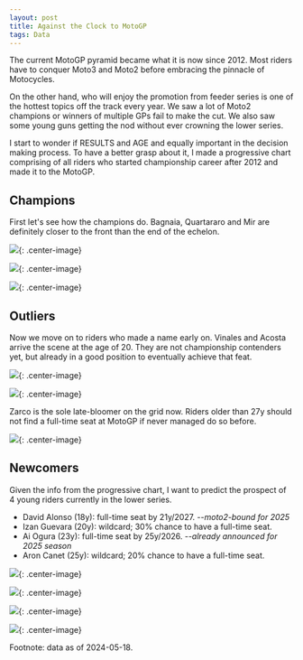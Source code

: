 ```yaml
---
layout: post
title: Against the Clock to MotoGP
tags: Data
---
```


The current MotoGP pyramid became what it is now since 2012. Most riders have to conquer Moto3 and Moto2 before embracing the pinnacle of Motocycles.

On the other hand, who will enjoy the promotion from feeder series is one of the hottest topics off the track every year. We saw a lot of Moto2 champions or winners of multiple GPs fail to make the cut. We also saw some young guns getting the nod without ever crowning the lower series.

I start to wonder if RESULTS and AGE and equally important in the decision making process. To have a better grasp about it, I made a progressive chart comprising of all riders who started championship career after 2012 and made it to the MotoGP.

## Champions

First let's see how the champions do. Bagnaia, Quartararo and Mir are definitely closer to the front than the end of the echelon.

![](https://jiaxi-github-pages-photohost.oss-cn-beijing.aliyuncs.com/pyreneesalpaca/images/2024-05-18-motogp-promotion-francesco-bagnaia.png){: .center-image}

![](https://jiaxi-github-pages-photohost.oss-cn-beijing.aliyuncs.com/pyreneesalpaca/images/2024-05-18-motogp-promotion-fabio-quartararo.png){: .center-image}

![](https://jiaxi-github-pages-photohost.oss-cn-beijing.aliyuncs.com/pyreneesalpaca/images/2024-05-18-motogp-promotion-joan-mir.png){: .center-image}

## Outliers

Now we move on to riders who made a name early on. Vinales and Acosta arrive the scene at the age of 20. They are not championship contenders yet, but already in a good position to eventually achieve that feat.

![](https://jiaxi-github-pages-photohost.oss-cn-beijing.aliyuncs.com/pyreneesalpaca/images/2024-05-18-motogp-promotion-maverick-vinales.png){: .center-image}

![](https://jiaxi-github-pages-photohost.oss-cn-beijing.aliyuncs.com/pyreneesalpaca/images/2024-05-18-motogp-promotion-pedro-acosta-sanchez.png){: .center-image}

Zarco is the sole late-bloomer on the grid now. Riders older than 27y should not find a full-time seat at MotoGP if never managed do so before.

![](https://jiaxi-github-pages-photohost.oss-cn-beijing.aliyuncs.com/pyreneesalpaca/images/2024-05-18-motogp-promotion-johann-zarco.png){: .center-image}


## Newcomers

Given the info from the progressive chart, I want to predict the prospect of 4 young riders currently in the lower series.

- David Alonso (18y): full-time seat by 21y/2027. --*moto2-bound for 2025*
- Izan Guevara (20y): wildcard; 30% chance to have a full-time seat.
- Ai Ogura (23y): full-time seat by 25y/2026. --*already announced for 2025 season*
- Aron Canet (25y): wildcard; 20% chance to have a full-time seat.

![](https://jiaxi-github-pages-photohost.oss-cn-beijing.aliyuncs.com/pyreneesalpaca/images/2024-05-18-motogp-promotion-david-alonso.png){: .center-image}

![](https://jiaxi-github-pages-photohost.oss-cn-beijing.aliyuncs.com/pyreneesalpaca/images/2024-05-18-motogp-promotion-izan-guevara.png){: .center-image}

![](https://jiaxi-github-pages-photohost.oss-cn-beijing.aliyuncs.com/pyreneesalpaca/images/2024-05-18-motogp-promotion-ai-ogura.png){: .center-image}

![](https://jiaxi-github-pages-photohost.oss-cn-beijing.aliyuncs.com/pyreneesalpaca/images/2024-05-18-motogp-promotion-aron-canet.png){: .center-image}

Footnote: data as of 2024-05-18.